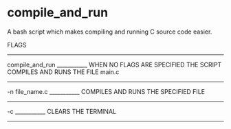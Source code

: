# compile_and_run
A bash script which makes compiling and running C source code easier.

FLAGS
_________________________________________________________
compile_and_run ___________ WHEN NO FLAGS ARE SPECIFIED THE SCRIPT COMPILES AND RUNS THE FILE main.c
_________________________________________________________
-n file_name.c ___________ COMPILES AND RUNS THE SPECIFIED FILE
_________________________________________________________
-c ___________ CLEARS THE TERMINAL
_________________________________________________________
